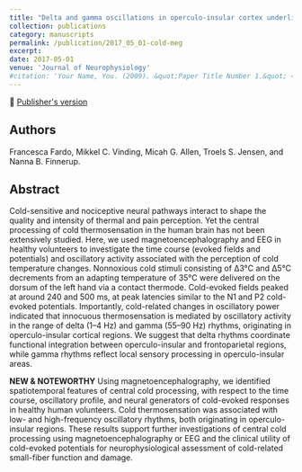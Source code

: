 ```yaml
---
title: "Delta and gamma oscillations in operculo-insular cortex underlie innocuous cold thermosensation"
collection: publications
category: manuscripts
permalink: /publication/2017_05_01-cold-meg
excerpt:
date: 2017-05-01
venue: 'Journal of Neurophysiology'
#citation: 'Your Name, You. (2009). &quot;Paper Title Number 1.&quot; <i>Journal 1</i>. 1(1).'
---
```


<!--more-->

📄 [Publisher's version](https://journals.physiology.org/doi/full/10.1152/jn.00843.2016)

## Authors
Francesca Fardo, Mikkel C. Vinding, Micah G. Allen, Troels S. Jensen, and Nanna B. Finnerup.

## Abstract
Cold-sensitive and nociceptive neural pathways interact to shape the quality and intensity of thermal and pain perception. Yet the central processing of cold thermosensation in the human brain has not been extensively studied. Here, we used magnetoencephalography and EEG in healthy volunteers to investigate the time course (evoked fields and potentials) and oscillatory activity associated with the perception of cold temperature changes. Nonnoxious cold stimuli consisting of Δ3°C and Δ5°C decrements from an adapting temperature of 35°C were delivered on the dorsum of the left hand via a contact thermode. Cold-evoked fields peaked at around 240 and 500 ms, at peak latencies similar to the N1 and P2 cold-evoked potentials. Importantly, cold-related changes in oscillatory power indicated that innocuous thermosensation is mediated by oscillatory activity in the range of delta (1–4 Hz) and gamma (55–90 Hz) rhythms, originating in operculo-insular cortical regions. We suggest that delta rhythms coordinate functional integration between operculo-insular and frontoparietal regions, while gamma rhythms reflect local sensory processing in operculo-insular areas.  

**NEW & NOTEWORTHY** Using magnetoencephalography, we identified spatiotemporal features of central cold processing, with respect to the time course, oscillatory profile, and neural generators of cold-evoked responses in healthy human volunteers. Cold thermosensation was associated with low- and high-frequency oscillatory rhythms, both originating in operculo-insular regions. These results support further investigations of central cold processing using magnetoencephalography or EEG and the clinical utility of cold-evoked potentials for neurophysiological assessment of cold-related small-fiber function and damage.